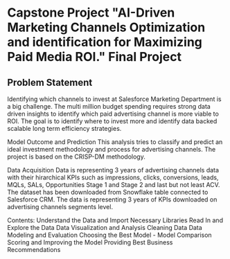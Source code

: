 # Capstone Project "AI-Driven Marketing Channels Optimization and identification for Maximizing Paid Media ROI." Final Project

## Problem Statement
Identifying which channels to invest at Salesforce Marketing Department is a big challenge. The multi million budget spending requires strong data driven insights to identify which paid advertising channel is more viable to ROI. The goal is to identify where to invest more and identify data backed scalable long term efficiency strategies.

Model Outcome and Prediction
This analysis tries to classify and predict an ideal investment methodology and process for advertising channels. The project is based on the CRISP-DM methodology.

Data Acquisition
Data is representing 3 years of advertising channels data with their hirarchical KPIs such as impressions, clicks, conversions, leads, MQLs, SALs, Opportunities Stage 1 and Stage 2 and last but not least ACV. The dataset has been downloaded from Snowflake table connected to Salesforce CRM. The data is representing 3 years of KPIs downloaded on advertising channels segments level.

Contents:
Understand the Data and Import Necessary Libraries
Read In and Explore the Data
Data Visualization and Analysis
Cleaning Data
Data Modeling and Evaluation
Choosing the Best Model - Model Comparison
Scoring and Improving the Model
Providing Best Business Recommendations
